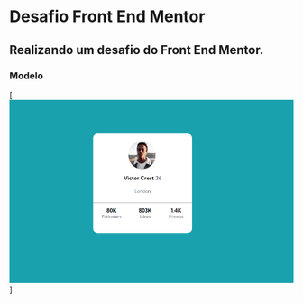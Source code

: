 # Desafio Front End Mentor

## Realizando um desafio do Front End Mentor. 

### Modelo

[<img src="image.png">]
